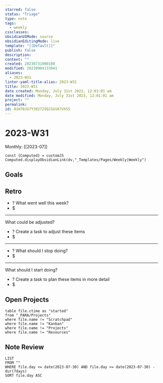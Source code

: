 ```yaml
---
starred: false
status: "Triage"
type: note
tags:
  - weekly
cssclasses: 
obsidianUIMode: source
obsidianEditingMode: live
template: "[[Default]]"
publish: false
description: 
context: ""
created: 20230731000100
modified: 20230904133941
aliases:
  - 2023-W31
linter-yaml-title-alias: 2023-W31
title: 2023-W31
date created: Monday, July 31st 2023, 12:01:01 am
date modified: Monday, July 31st 2023, 12:01:01 am
project: ""
permalink: 
id: 01H70JG7Y302725QJ1GVA7VXS5
---
```


# 2023-W31

Monthly: [[2023-07]]

```dataviewjs
const {Computed} = customJS
Computed.displayObsidianLink(dv,"_Templates/Pages/Weekly|Weekly")
```

## Goals


## Retro

- ? What went well this week?
- $


---

What could be adjusted?

- ? Create a task to adjust these items
- $

---

- ? What should I stop doing?
- $


---

What should I start doing?

- ? Create a task to plan these items in more detail
- $

## Open Projects

```
table file.ctime as "started"
from "_PARA/Projects"
where file.name != "Scratchpad"
where file.name != "Kanban"
where file.name != "Projects"
where file.name != "Resources"
```

## Note Review

```
LIST
FROM ""
WHERE file.day <= date(2023-07-30) AND file.day >= date(2023-07-30) - dur(7days)
SORT file.day ASC
```
